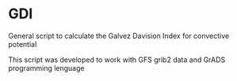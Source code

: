 # GDI
General script to calculate the Galvez Davision Index for convective potential


This script was developed to work with GFS grib2 data and GrADS programming lenguage
